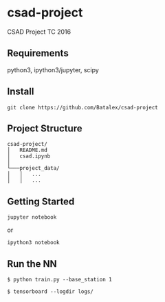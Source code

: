 # csad-project
CSAD Project TC 2016

## Requirements
python3, ipython3/jupyter, scipy

## Install

``` git clone https://github.com/Batalex/csad-project ```

## Project Structure

```
csad-project/
│   README.md
│   csad.ipynb
│
└───project_data/
│   │   ...
│   │   ...

```

## Getting Started

``` jupyter notebook ```

or

``` ipython3 notebook ```

## Run the NN

```
$ python train.py --base_station 1
```
```
$ tensorboard --logdir logs/
